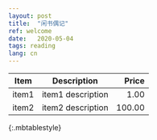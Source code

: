 ```yaml
---
layout: post
title:  "闲书偶记"
ref: welcome
date:   2020-05-04
tags: reading
lang: cn
---
```

| Item | Description | Price |
| --- | --- | ---: |
| item1 | item1 description | 1.00 |
| item2 | item2 description | 100.00 |
{:.mbtablestyle}